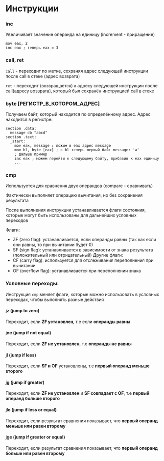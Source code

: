 # Инструкции

### inc
Увеличивает значение операнда на единицу (increment - приращение)
```
mov eax, 2
inc eax ; теперь eax = 3
```

### call, ret

`call` - переходит по метке, сохраняя адрес следующей инструкции после call в стеке (адрес возврата)

`ret` - переходит (возвращается) к адресу следующей инструкции после call(адресу возврата), который был сохранён инструкцией call в стеке

### byte [РЕГИСТР_В_КОТОРОМ_АДРЕС]
Получаем байт, который находится по определённому адрес. Адрес находится в регистре.
```
section .data:
  message db "abcd"
section .text:
  _start:
    mov eax, message ; ложим в eax адрес message
    mov bl, byte [eax] ; в bl теперь первый байт message: 'a'
    ; дальше пример
    inc eax ; можем перейти к следующему байту, прибавив к eax единицу
    ...
```

### cmp
Используется для сравнения двух операндов (compare - сравнивать)

Фактически выполняет операцию вычитания, но без сохранения результата

После выполнения инструкции устанавливается флаги состояния, которые могут быть использованы для дальнейших условных переходов

Флаги:
- ZF (zero flag): устанавливается, если операнды равны (так как если они равны, то при вычитании будет 0)
- SF (sign flag): устанавливается в зависимости от знака результата (положительный или отрицательный)
Другие флаги:
- CF (carry flag): используется для отслеживания переполнения при вычитании
- OF (overflow flag): устанавливается при переполнении знака

### Условные переходы:
Инструкция `cmp` меняет флаги, которые можно использовать в условных переходах, чтобы выполнять разные действия
#### jz (jump to zero)
Переходит, если **ZF установлен**, т.е если **операнды равны**
#### jne (jump if not equal)
Переходит, если **ZF не установлен**, т.е **операнды не равны**
#### jl (jump if less)
Переходит, если **SF и OF** установлены, т.е **первый операнд меньше второго**
#### jg (jump if greater)
Переходит, если **ZF не установлен** и **SF совпадает с OF**, т.е **первый операнд больше второго**
#### jle (jump if less or equal)
Переходит, если результат сравнения показывает, что **первый операнд меньше или равен второму**
#### jge (jump if greater or equal)
Переходит, если результат сравнения показывает, что **первый операнд больше или равен второму**

